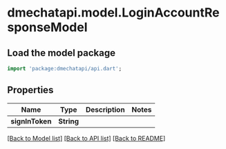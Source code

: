 # dmechatapi.model.LoginAccountResponseModel

## Load the model package
```dart
import 'package:dmechatapi/api.dart';
```

## Properties
Name | Type | Description | Notes
------------ | ------------- | ------------- | -------------
**signInToken** | **String** |  | 

[[Back to Model list]](../README.md#documentation-for-models) [[Back to API list]](../README.md#documentation-for-api-endpoints) [[Back to README]](../README.md)


